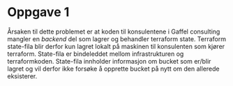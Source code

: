 # Oppgave 1
Årsaken til dette problemet er at  koden til konsulentene i Gaffel consulting mangler en *backend* del som lagrer og behandler terraform state. 
Terraform state-fila blir derfor kun lagret lokalt på maskinen til konsulenten som kjører terraform. State-fila er bindeleddet mellom infrastrukturen og terraformkoden.
State-fila innholder informasjon om bucket som er/blir lagret og vil derfor ikke forsøke å opprette bucket på nytt om den allerede eksisterer. 
